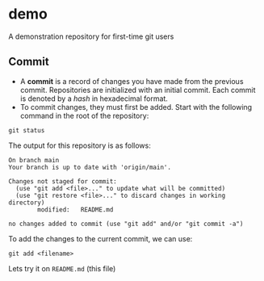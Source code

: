 # demo
A demonstration repository for first-time git users

## Commit

* A __commit__ is a record of changes you have made from the previous commit.  Repositories are initialized with an initial commit.  Each commit is denoted by a _hash_ in hexadecimal format.
* To commit changes, they must first be added.  Start with the following command in the root of the repository:
```
git status
```

The output for this repository is as follows:
```
On branch main
Your branch is up to date with 'origin/main'.

Changes not staged for commit:
  (use "git add <file>..." to update what will be committed)
  (use "git restore <file>..." to discard changes in working directory)
        modified:   README.md

no changes added to commit (use "git add" and/or "git commit -a")
```

To add the changes to the current commit, we can use:
```
git add <filename>
```
Lets try it on `README.md` (this file)
```

```

